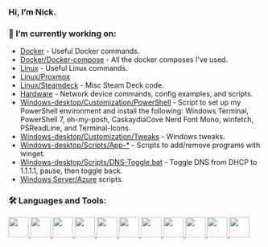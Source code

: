 ### Hi, I’m Nick.

### 🔭 I’m currently working on:
- [Docker](https://github.com/chrnnk/docker) - Useful Docker commands.
- [Docker/Docker-compose](https://github.com/chrnnk/docker/tree/main/docker-compose) - All the docker composes I've used.
- [Linux](https://github.com/chrnnk/linux) - Useful Linux commands.
- [Linux/Proxmox](https://github.com/chrnnk/linux/tree/main/proxmox)
- [Linux/Steamdeck](https://github.com/chrnnk/linux/tree/main/steamdeck) - Misc Steam Deck code.
- [Hardware](https://github.com/chrnnk/hardware) - Network device commands, config examples, and scripts.
- [Windows-desktop/Customization/PowerShell](https://github.com/chrnnk/windows-desktop/tree/main/Customization/PowerShell) - Script to set up my PowerShell environment and install the following: Windows Terminal, PowerShell 7, oh-my-posh, CaskaydiaCove Nerd Font Mono, winfetch, PSReadLine, and Terminal-Icons.
- [Windows-desktop/Customization/Tweaks](https://github.com/chrnnk/windows-desktop/tree/main/Customization/Tweaks) - Windows tweaks.
- [Windows-desktop/Scripts/App-*](https://github.com/chrnnk/windows-desktop/tree/main/Scripts) - Scripts to add/remove programs with winget.
- [Windows-desktop/Scripts/DNS-Toggle.bat](https://github.com/chrnnk/windows-desktop/blob/main/Scripts/DNS-Toggle.bat) - Toggle DNS from DHCP to 1.1.1.1, pause, then toggle back.
- [Windows Server/Azure](https://github.com/chrnnk/windows-server) scripts.

### 🛠️ Languages and Tools:
<p align="left"> 
<a href="https://code.visualstudio.com/" target="_blank"> <img src="https://raw.githubusercontent.com/chrnnk/chrnnk/main/icons/vscode.png" width="40" height="40"/> </a>
<a href="https://github.com/PowerShell/PowerShell" target="_blank"> <img src="https://raw.githubusercontent.com/chrnnk/chrnnk/main/icons/powershell.png" width="40" height="40"/> </a>
<a href="https://www.microsoft.com/en-us/windows-server" target="_blank"> <img src="https://raw.githubusercontent.com/chrnnk/chrnnk/main/icons/windowsserver.png" width="40" height="40"/> </a> 
<a href="https://azure.microsoft.com/en-us/" target="_blank"> <img src="https://raw.githubusercontent.com/chrnnk/chrnnk/main/icons/azure.png" width="40" height="40"/> </a> 
<a href="https://www.linux.org/" target="_blank"> <img src="https://raw.githubusercontent.com/chrnnk/chrnnk/main/icons/tux.png" width="40" height="40"/> </a>
<a href="https://www.docker.com/" target="_blank"> <img src="https://raw.githubusercontent.com/chrnnk/chrnnk/main/icons/docker.png" width="40" height="40"/> </a>
<a href="https://www.vmware.com/" target="_blank"> <img src="https://raw.githubusercontent.com/chrnnk/chrnnk/main/icons/vmware.png" width="40" height="40"/> </a>
<a href="https://www.proxmox.com/en/" target="_blank"> <img src="https://raw.githubusercontent.com/chrnnk/chrnnk/main/icons/proxmox.png" width="40" height="40"/> </a>
<a href="https://unraid.net/" target="_blank"> <img src="https://raw.githubusercontent.com/chrnnk/chrnnk/main/icons/unraid.png" width="40" height="40"/> </a>
<a href="https://yaml.org/" target="_blank"> <img src="https://raw.githubusercontent.com/chrnnk/chrnnk/main/icons/yaml.png" width="40" height="40"/> </a>
<a href="https://app.plex.tv/desktop/#!/" target="_blank"> <img src="https://raw.githubusercontent.com/chrnnk/chrnnk/main/icons/plex.png" width="40" height="40"/> </a>
</p>  
